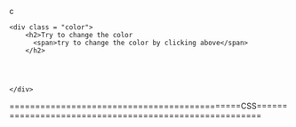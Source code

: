 c<!DOCTYPE html>
<html lang="en">
<head>
    <meta charset="UTF-8">
    <meta name="viewport" content="width=device-width, initial-scale=1.0">
    <title>Change the color</title>
    <link rel="stylesheet" href="stike.css">
</head>
<body>
    <div class="Color-change">
        <span class ="button" id = "grey"></span>
        <span class="button" id = "red"></span>
        <span class="button" id = "blue"></span>
        <span class="button" id = "green"></span>
        <span class="button" id = "white"></span>
    </div>    

    <div class = "color">
        <h2>Try to change the color 
          <span>try to change the color by clicking above</span>
        </h2>

        


    </div>
    
    
    
</body>
</html>



=============================================CSS=======================================================



